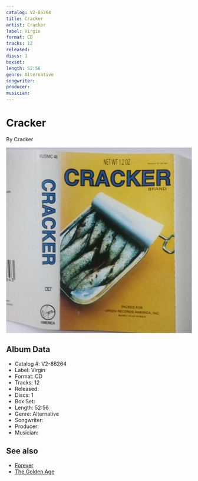 ```yaml
---
catalog: V2-86264
title: Cracker
artist: Cracker
label: Virgin
format: CD
tracks: 12
released: 
discs: 1
boxset: 
length: 52:56
genre: Alternative
songwriter: 
producer: 
musician: 
---
```


# Cracker

By Cracker

![](../../assets/albumcovers/Cracker-Cracker.png)

## Album Data

- Catalog #: V2-86264
- Label: Virgin
- Format: CD
- Tracks: 12
- Released: 
- Discs: 1
- Box Set: 
- Length: 52:56
- Genre: Alternative
- Songwriter: 
- Producer: 
- Musician: 


## See also

- [Forever](Forever.md)
- [The Golden Age](The_Golden_Age.md)
